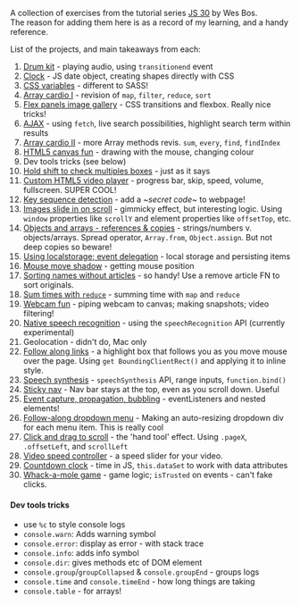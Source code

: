 A collection of exercises from the tutorial series [JS 30](https://javascript30.com/) by Wes Bos.  
The reason for adding them here is as a record of my learning, and a handy reference.

List of the projects, and main takeaways from each:

01. [Drum kit](./js-drumkit/) - playing audio, using `transitionend` event
02. [Clock](./clock/) - JS date object, creating shapes directly with CSS
03. [CSS variables](./css-vars/) - different to SASS!
04. [Array cardio I](./array-cardio-i/) - revision of `map`, `filter`, `reduce`, `sort`
05. [Flex panels image gallery](./flex-panels/) - CSS transitions and flexbox. Really nice tricks!
06. [AJAX](./ajax-ahead/) - using `fetch`, live search possibilities, highlight search term within results
07. [Array cardio II](./array-cardio-ii/) - more Array methods revis. `sum`, `every`, `find`, `findIndex`
08. [HTML5 canvas fun](./html5-canvas/) - drawing with the mouse, changing colour
09. Dev tools tricks (see below)
10. [Hold shift to check multiples boxes](./checkboxes/) - just as it says
11. [Custom HTML5 video player](./html5-video-player/) - progress bar, skip, speed, volume, fullscreen. SUPER COOL!
12. [Key sequence detection](./key-detection/) - add a ~_secret code_~ to webpage!
13. [Images slide in on scroll](./slide-in-on-scroll/) - gimmicky effect, but interesting logic. Using `window` properties like `scrollY` and element properties like `offsetTop`, etc.
14. [Objects and arrays - references & copies](./objects-arrays-ref-copy/) - strings/numbers v. objects/arrays. Spread operator, `Array.from`, `Object.assign`. But not deep copies so beware!
15. [Using localstorage; event delegation](./local-storage-event-delegation/) - local storage and persisting items
16. [Mouse move shadow](./mouse-move-shadow/) - getting mouse position
17. [Sorting names without articles](./sort-without-articles/) - so handy! Use a remove article FN to sort originals.
18. [Sum times with `reduce`](./sum-times-with-reduce/) - summing time with `map` and `reduce`
19. [Webcam fun](./webcam/) - piping webcam to canvas; making snapshots; video filtering!
20. [Native speech recognition](./native-speech-recognition/) - using the `speechRecognition` API (currently experimental)
21. Geolocation - didn't do, Mac only
22. [Follow along links](./follow-along-links/) - a highlight box that follows you as you move mouse over the page. Using `get BoundingClientRect()` and applying it to inline style.
23. [Speech synthesis](./speech-synthesis/) - `speechSynthesis` API, range inputs, `function.bind()`
24. [Sticky nav](./sticky-nav/) - Nav bar stays at the top, even as you scroll down. Useful
25. [Event capture, propagation, bubbling](./event-capture/) - eventListeners and nested elements!
26. [Follow-along dropdown menu](./followalong-nav/) - Making an auto-resizing dropdown div for each menu item. This is really cool
27. [Click and drag to scroll](./click-drag-scroll/) - the 'hand tool' effect. Using `.pageX`, `.offsetLeft`, and `scrollLeft`
28. [Video speed controller](./video-speed-controller/) - a speed slider for your video.
29. [Countdown clock](./countdown-clock/) - time in JS, `this.dataSet` to work with data attributes
30. [Whack-a-mole game](./whackamole-game/) - game logic; `isTrusted` on events - can't fake clicks.

#### Dev tools tricks

* use `%c` to style console logs
* `console.warn`: Adds warning symbol
* `console.error`: display as error - with stack trace
* `console.info`: adds info symbol
* `console.dir`: gives methods etc of DOM element
* `console.group`/`groupCollapsed` & `console.groupEnd` - groups logs
* `console.time` and `console.timeEnd` - how long things are taking
* `console.table` - for arrays!
